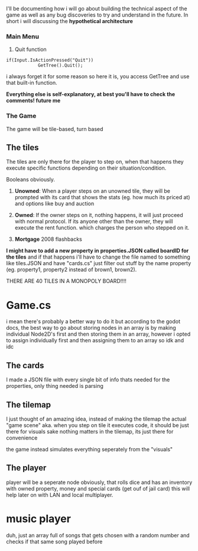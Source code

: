 I'll be documenting how i will go about building the technical aspect of the game as well as any bug discoveries to try and understand in the future.
In short i will discussing the **hypothetical architecture**

### Main Menu
1. Quit function
``` 
if(Input.IsActionPressed("Quit"))
			GetTree().Quit(); 
```
i always forget it for some reason so here it is, you access GetTree and use that built-in function.

**Everything else is self-explanatory, at best you'll have to check the comments! future me**

### The Game
The game will be tile-based, turn based
## The tiles
The tiles are only there for the player to step on, when that happens they execute specific functions depending on their situation/condition.

Booleans obviously.
1. **Unowned**:
	When a player steps on an unowned tile, they will be prompted with its card that shows the stats (eg. how much its priced at) and options like buy and auction

2. **Owned**:
	If the owner steps on it, nothing happens, it will just proceed with normal protocol.
	If its anyone other than the owner, they will execute the rent function. which charges the person who stepped on it.

3. **Mortgage**
	2008 flashbacks


**I might have to add a new property in properties.JSON called boardID for the tiles** and if that happens i'll have to change the file named to something like tiles.JSON and have "cards.cs" just filter out stuff by the name property (eg. property1, property2 instead of brown1, brown2).

THERE ARE 40 TILES IN A MONOPOLY BOARD!!!!

# Game.cs 
i mean there's probably a better way to do it but according to the godot docs, the best way to go about storing nodes in an array is by making individual Node2D's first and then storing them in an array, however i opted to assign individually first and then assigning them to an array so idk and idc 

## The cards
I made a JSON file with every single bit of info thats needed for the properties, only thing needed is parsing

## The tilemap
I just thought of an amazing idea, instead of making the tilemap the actual "game scene" aka. when you step on tile it executes code, it should be just there for visuals sake
nothing matters in the tilemap, its just there for convenience

the game instead simulates everything seperately from the "visuals"

## The player
player will be a seperate node obviously, that rolls dice and has an inventory with owned property, money and special cards (get ouf of jail card)
this will help later on with LAN and local multiplayer.

# music player
duh, just an array full of songs that gets chosen with a random number and checks if that same song played before




